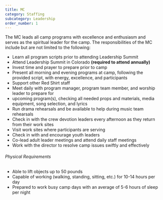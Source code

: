 ```yaml
---
title: MC
category: Staffing
subcategory: Leadership
order_number: 1
---
```

The MC leads all camp programs with excellence and enthusiasm and serves as the spiritual leader for the camp. The responsibilities of the MC include but are not limited to the following:

* Learn all program scripts prior to attending Leadership Summit
* Attend Leadership Summit in Colorado **(required to attend annually)**
* Invest time and prayer to prepare prior to camp
* Present all morning and evening programs at camp, following the provided script, with energy, excellence, and participants
* Support other Red Shirt staff
* Meet daily with program manager, program team member, and worship leader to prepare for
* upcoming program(s), checking all needed props and materials, media equipment, song selection, and lyrics
* Run drama rehearsals and be available to help during music team rehearsals
* Check in with the crew devotion leaders every afternoon as they return from their work sites
* Visit work sites where participants are serving
* Check in with and encourage youth leaders
* Co-lead adult leader meetings and attend daily staff meetings
* Work with the director to resolve camp issues swiftly and effectively

###### Physical Requirements

* Able to lift objects up to 50 pounds
* Capable of working (walking, standing, sitting, etc.) for 10-14 hours per day
* Prepared to work busy camp days with an average of 5-6 hours of sleep per night&nbsp;
